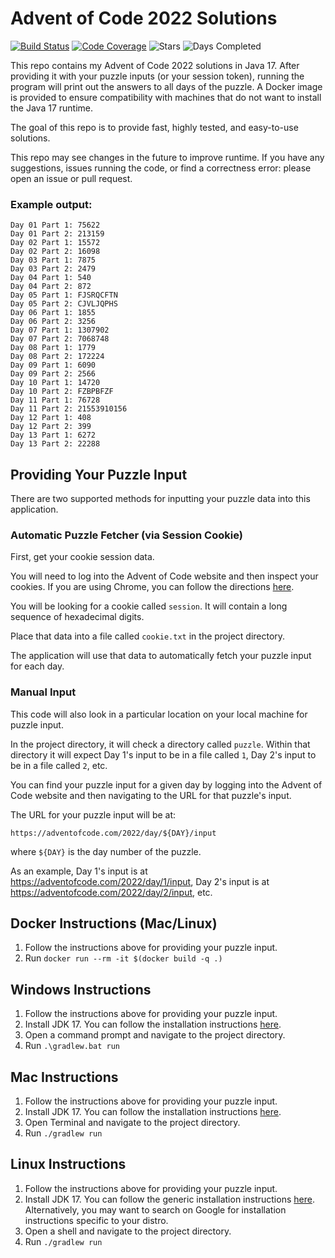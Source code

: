 # Advent of Code 2022 Solutions

[![Build Status](https://github.com/akaritakai/AdventOfCode2022/actions/workflows/main.yml/badge.svg)](https://github.com/akaritakai/AdventOfCode2022/actions)
[![Code Coverage](https://img.shields.io/codecov/c/github/akaritakai/AdventOfCode2022.svg)](https://codecov.io/gh/akaritakai/AdventOfCode2022)
![Stars](https://img.shields.io/badge/stars%20⭐-26-yellow)
![Days Completed](https://img.shields.io/badge/days%20completed-13-green)

This repo contains my Advent of Code 2022 solutions in Java 17. After providing it with your puzzle inputs (or your
session token), running the program will print out the answers to all days of the puzzle. A Docker image is provided to 
ensure compatibility with machines that do not want to install the Java 17 runtime.

The goal of this repo is to provide fast, highly tested, and easy-to-use solutions.

This repo may see changes in the future to improve runtime. If you have any suggestions, issues running the code, or
find a correctness error: please open an issue or pull request.

### Example output:
```
Day 01 Part 1: 75622
Day 01 Part 2: 213159
Day 02 Part 1: 15572
Day 02 Part 2: 16098
Day 03 Part 1: 7875
Day 03 Part 2: 2479
Day 04 Part 1: 540
Day 04 Part 2: 872
Day 05 Part 1: FJSRQCFTN
Day 05 Part 2: CJVLJQPHS
Day 06 Part 1: 1855
Day 06 Part 2: 3256
Day 07 Part 1: 1307902
Day 07 Part 2: 7068748
Day 08 Part 1: 1779
Day 08 Part 2: 172224
Day 09 Part 1: 6090
Day 09 Part 2: 2566
Day 10 Part 1: 14720
Day 10 Part 2: FZBPBFZF
Day 11 Part 1: 76728
Day 11 Part 2: 21553910156
Day 12 Part 1: 408
Day 12 Part 2: 399
Day 13 Part 1: 6272
Day 13 Part 2: 22288
```

## Providing Your Puzzle Input

There are two supported methods for inputting your puzzle data into this application.

### Automatic Puzzle Fetcher (via Session Cookie)

First, get your cookie session data.

You will need to log into the Advent of Code website and then inspect your cookies.
If you are using Chrome, you can follow the directions [here](https://developers.google.com/web/tools/chrome-devtools/storage/cookies).

You will be looking for a cookie called `session`. It will contain a long sequence of hexadecimal digits.

Place that data into a file called `cookie.txt` in the project directory.

The application will use that data to automatically fetch your puzzle input for each day.

### Manual Input

This code will also look in a particular location on your local machine for puzzle input.

In the project directory, it will check a directory called `puzzle`.
Within that directory it will expect Day 1's input to be in a file called `1`, Day 2's input to be in a file called `2`, etc.

You can find your puzzle input for a given day by logging into the Advent of Code website and then navigating to the URL
for that puzzle's input.

The URL for your puzzle input will be at:
```
https://adventofcode.com/2022/day/${DAY}/input
```
where `${DAY}` is the day number of the puzzle.

As an example, Day 1's input is at https://adventofcode.com/2022/day/1/input,
Day 2's input is at https://adventofcode.com/2022/day/2/input, etc.

## Docker Instructions (Mac/Linux)

1. Follow the instructions above for providing your puzzle input.
2. Run `docker run --rm -it $(docker build -q .)`

## Windows Instructions

1. Follow the instructions above for providing your puzzle input.
2. Install JDK 17. You can follow the installation instructions [here](https://docs.oracle.com/en/java/javase/17/install/installation-jdk-microsoft-windows-platforms.html).
3. Open a command prompt and navigate to the project directory.
4. Run `.\gradlew.bat run`

## Mac Instructions

1. Follow the instructions above for providing your puzzle input.
2. Install JDK 17. You can follow the installation instructions [here](https://docs.oracle.com/en/java/javase/17/install/installation-jdk-macos.html).
3. Open Terminal and navigate to the project directory.
4. Run `./gradlew run`


## Linux Instructions

1. Follow the instructions above for providing your puzzle input.
2. Install JDK 17. You can follow the generic installation instructions [here](https://docs.oracle.com/en/java/javase/17/install/installation-jdk-linux-platforms.html).
   Alternatively, you may want to search on Google for installation instructions specific to your distro.
3. Open a shell and navigate to the project directory.
4. Run `./gradlew run`
